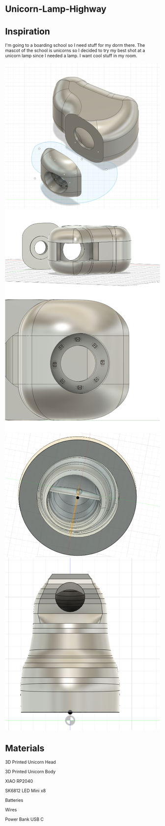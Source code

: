 # Unicorn-Lamp-Highway

# Inspiration
I'm going to a boarding school so I need stuff for my dorm there. The mascot of the school is unicorns so I decided to try my best shot at a unicorn lamp since I needed a lamp. I want cool stuff in my room.

![image](https://github.com/Hobonker/Unicorn-Lamp-Highway/blob/main/Images/Hollow%20Head%20Unicorn.png)
![image](https://github.com/Hobonker/Unicorn-Lamp-Highway/blob/main/Images/Hollow%20Head%20Connection.png)
![image](https://github.com/Hobonker/Unicorn-Lamp-Highway/blob/main/Images/LED%20Circuits.png)
![image](https://github.com/Hobonker/Unicorn-Lamp-Highway/blob/main/Images/Hollow%20Torso1.png)
![image](https://github.com/Hobonker/Unicorn-Lamp-Highway/blob/main/Images/Hollow%20Torso2.png)



# Materials
3D Printed Unicorn Head

3D Printed Unicorn Body

XIAO RP2040

SK6812 LED Mini x8

Batteries

Wires

Power Bank USB C


